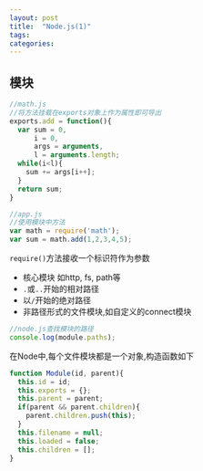 ```yaml
---
layout: post
title:  "Node.js(1)"
tags:
categories:
---
```


## 模块


```javascript
//math.js
//将方法挂载在exports对象上作为属性即可导出
exports.add = function(){
  var sum = 0,
      i = 0,
      args = arguments,
      l = arguments.length;
  while(i<l){
    sum += args[i++];
  }
  return sum;
}
```

```javascript
//app.js
//使用模块中方法
var math = require('math');
var sum = math.add(1,2,3,4,5);
```

`require()`方法接收一个标识符作为参数

* 核心模块 如http, fs, path等
* `.`或`..`开始的相对路径
* 以`/`开始的绝对路径
* 非路径形式的文件模块,如自定义的connect模块


```javascript
//node.js查找模块的路径
console.log(module.paths);
```

在Node中,每个文件模块都是一个对象,构造函数如下

```javascript
function Module(id, parent){
  this.id = id;
  this.exports = {};
  this.parent = parent;
  if(parent && parent.children){
    parent.children.push(this);
  }
  this.filename = null;
  this.loaded = false;
  this.children = [];
}
```
